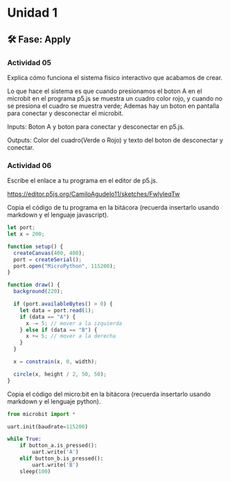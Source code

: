 # Unidad 1

## 🛠 Fase: Apply

### Actividad 05

Explica cómo funciona el sistema físico interactivo que acabamos de crear.

Lo que hace el sistema es que cuando presionamos el boton A en el microbit en el programa p5.js se muestra un cuadro color rojo, y cuando no se presiona el cuadro se muestra verde; Ademas hay un boton en pantalla para conectar y desconectar el microbit.

Inputs: Boton A y boton para conectar y desconectar en p5.js.

Outputs: Color del cuadro(Verde o Rojo) y texto del boton de desconectar y conectar.

### Actividad 06

Escribe el enlace a tu programa en el editor de p5.js.

https://editor.p5js.org/CamiloAgudelo11/sketches/FwlyIeqTw


Copia el código de tu programa en la bitácora (recuerda insertarlo usando markdown y el lenguaje javascript).

```javascript
let port;
let x = 200;

function setup() {
  createCanvas(400, 400);
  port = createSerial();
  port.open("MicroPython", 115200);
}

function draw() {
  background(220);

  if (port.availableBytes() > 0) {
    let data = port.read(1);
    if (data == "A") {
      x -= 5; // mover a la izquierda
    } else if (data == "B") {
      x += 5; // mover a la derecha
    }
  }

  x = constrain(x, 0, width);

  circle(x, height / 2, 50, 50);
}
```


Copia el código del micro:bit en la bitácora (recuerda insertarlo usando markdown y el lenguaje python).

```python
from microbit import *

uart.init(baudrate=115200)

while True:
    if button_a.is_pressed():
        uart.write('A')
    elif button_b.is_pressed():
        uart.write('B')
    sleep(100)

